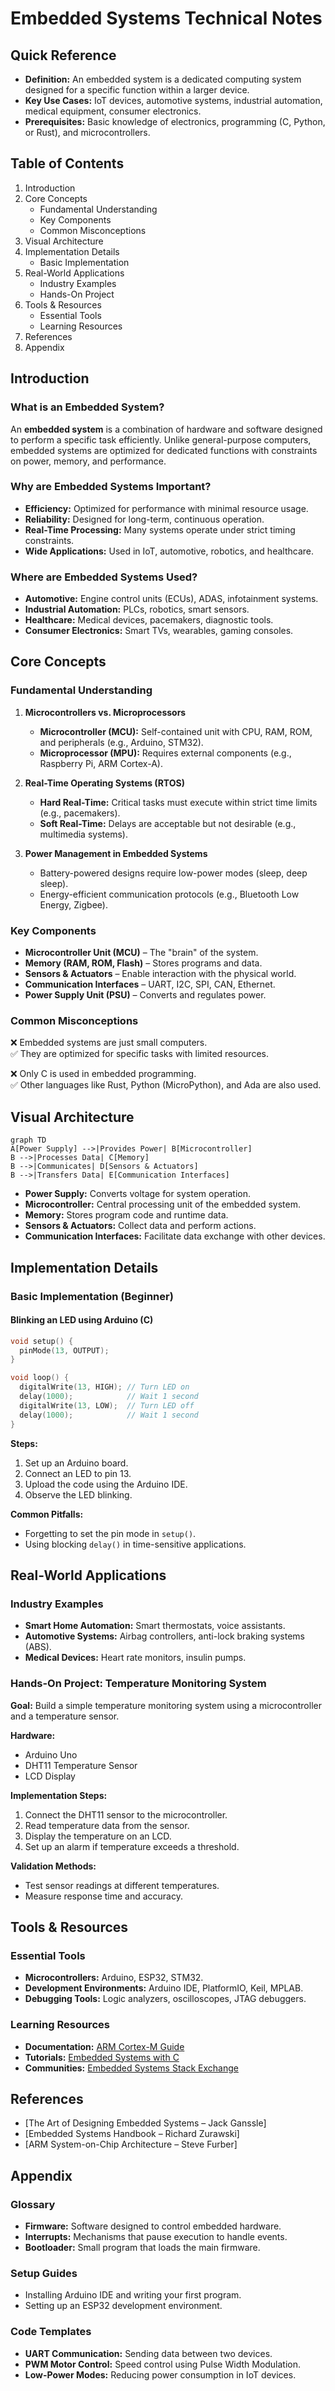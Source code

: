 # Embedded Systems Technical Notes  
<!-- [A beginner-friendly introduction to embedded systems, covering fundamental principles, key components, and real-world applications.]   -->

## Quick Reference  
- **Definition:** An embedded system is a dedicated computing system designed for a specific function within a larger device.  
- **Key Use Cases:** IoT devices, automotive systems, industrial automation, medical equipment, consumer electronics.  
- **Prerequisites:** Basic knowledge of electronics, programming (C, Python, or Rust), and microcontrollers.  

## Table of Contents  
1. Introduction  
2. Core Concepts  
   - Fundamental Understanding  
   - Key Components  
   - Common Misconceptions  
3. Visual Architecture  
4. Implementation Details  
   - Basic Implementation  
5. Real-World Applications  
   - Industry Examples  
   - Hands-On Project  
6. Tools & Resources  
   - Essential Tools  
   - Learning Resources  
7. References  
8. Appendix  

## Introduction  

### What is an Embedded System?  
An **embedded system** is a combination of hardware and software designed to perform a specific task efficiently. Unlike general-purpose computers, embedded systems are optimized for dedicated functions with constraints on power, memory, and performance.  

### Why are Embedded Systems Important?  
- **Efficiency:** Optimized for performance with minimal resource usage.  
- **Reliability:** Designed for long-term, continuous operation.  
- **Real-Time Processing:** Many systems operate under strict timing constraints.  
- **Wide Applications:** Used in IoT, automotive, robotics, and healthcare.  

### Where are Embedded Systems Used?  
- **Automotive:** Engine control units (ECUs), ADAS, infotainment systems.  
- **Industrial Automation:** PLCs, robotics, smart sensors.  
- **Healthcare:** Medical devices, pacemakers, diagnostic tools.  
- **Consumer Electronics:** Smart TVs, wearables, gaming consoles.  

## Core Concepts  

### Fundamental Understanding  
1. **Microcontrollers vs. Microprocessors**  
   - **Microcontroller (MCU):** Self-contained unit with CPU, RAM, ROM, and peripherals (e.g., Arduino, STM32).  
   - **Microprocessor (MPU):** Requires external components (e.g., Raspberry Pi, ARM Cortex-A).  

2. **Real-Time Operating Systems (RTOS)**  
   - **Hard Real-Time:** Critical tasks must execute within strict time limits (e.g., pacemakers).  
   - **Soft Real-Time:** Delays are acceptable but not desirable (e.g., multimedia systems).  

3. **Power Management in Embedded Systems**  
   - Battery-powered designs require low-power modes (sleep, deep sleep).  
   - Energy-efficient communication protocols (e.g., Bluetooth Low Energy, Zigbee).  

### Key Components  
- **Microcontroller Unit (MCU)** – The "brain" of the system.  
- **Memory (RAM, ROM, Flash)** – Stores programs and data.  
- **Sensors & Actuators** – Enable interaction with the physical world.  
- **Communication Interfaces** – UART, I2C, SPI, CAN, Ethernet.  
- **Power Supply Unit (PSU)** – Converts and regulates power.  

### Common Misconceptions  
❌ Embedded systems are just small computers.  
✅ They are optimized for specific tasks with limited resources.  

❌ Only C is used in embedded programming.  
✅ Other languages like Rust, Python (MicroPython), and Ada are also used.  

## Visual Architecture  

```mermaid
graph TD
A[Power Supply] -->|Provides Power| B[Microcontroller]
B -->|Processes Data| C[Memory]
B -->|Communicates| D[Sensors & Actuators]
B -->|Transfers Data| E[Communication Interfaces]
```

- **Power Supply:** Converts voltage for system operation.  
- **Microcontroller:** Central processing unit of the embedded system.  
- **Memory:** Stores program code and runtime data.  
- **Sensors & Actuators:** Collect data and perform actions.  
- **Communication Interfaces:** Facilitate data exchange with other devices.  

## Implementation Details  

### Basic Implementation (Beginner)  

#### Blinking an LED using Arduino (C)  
```c
void setup() {
  pinMode(13, OUTPUT);
}

void loop() {
  digitalWrite(13, HIGH); // Turn LED on
  delay(1000);            // Wait 1 second
  digitalWrite(13, LOW);  // Turn LED off
  delay(1000);            // Wait 1 second
}
```

**Steps:**  
1. Set up an Arduino board.  
2. Connect an LED to pin 13.  
3. Upload the code using the Arduino IDE.  
4. Observe the LED blinking.  

**Common Pitfalls:**  
- Forgetting to set the pin mode in `setup()`.  
- Using blocking `delay()` in time-sensitive applications.  

## Real-World Applications  

### Industry Examples  
- **Smart Home Automation:** Smart thermostats, voice assistants.  
- **Automotive Systems:** Airbag controllers, anti-lock braking systems (ABS).  
- **Medical Devices:** Heart rate monitors, insulin pumps.  

### Hands-On Project: Temperature Monitoring System  
**Goal:** Build a simple temperature monitoring system using a microcontroller and a temperature sensor.  

**Hardware:**  
- Arduino Uno  
- DHT11 Temperature Sensor  
- LCD Display  

**Implementation Steps:**  
1. Connect the DHT11 sensor to the microcontroller.  
2. Read temperature data from the sensor.  
3. Display the temperature on an LCD.  
4. Set up an alarm if temperature exceeds a threshold.  

**Validation Methods:**  
- Test sensor readings at different temperatures.  
- Measure response time and accuracy.  

## Tools & Resources  

### Essential Tools  
- **Microcontrollers:** Arduino, ESP32, STM32.  
- **Development Environments:** Arduino IDE, PlatformIO, Keil, MPLAB.  
- **Debugging Tools:** Logic analyzers, oscilloscopes, JTAG debuggers.  

### Learning Resources  
- **Documentation:** [ARM Cortex-M Guide](https://developer.arm.com/documentation/101407/latest/)  
- **Tutorials:** [Embedded Systems with C](https://www.edx.org/course/embedded-systems)  
- **Communities:** [Embedded Systems Stack Exchange](https://electronics.stackexchange.com/)  

## References  
- [The Art of Designing Embedded Systems – Jack Ganssle]  
- [Embedded Systems Handbook – Richard Zurawski]  
- [ARM System-on-Chip Architecture – Steve Furber]  

## Appendix  

### Glossary  
- **Firmware:** Software designed to control embedded hardware.  
- **Interrupts:** Mechanisms that pause execution to handle events.  
- **Bootloader:** Small program that loads the main firmware.  

### Setup Guides  
- Installing Arduino IDE and writing your first program.  
- Setting up an ESP32 development environment.  

### Code Templates  
- **UART Communication:** Sending data between two devices.  
- **PWM Motor Control:** Speed control using Pulse Width Modulation.  
- **Low-Power Modes:** Reducing power consumption in IoT devices.  
